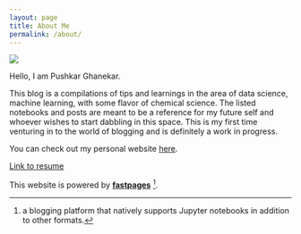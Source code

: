 ```yaml
---
layout: page
title: About Me
permalink: /about/
---
```


![]({{site.baseurl}}/images/main_image.jpg)

Hello, I am Pushkar Ghanekar. 

This blog is a compilations of tips and learnings in the area of data science, machine learning, with some flavor of chemical science. The listed notebooks and posts are meant to be a reference for my future self and whoever wishes to start dabbling in this space. This is my first time venturing in to the world of blogging and is definitely a work in progress. 

You can check out my personal website [here](http://pushkarghanekar.com). 

[Link to resume]({{site.baseurl}}/images/Resume_PushkarGhanekar_two_column.pdf)

This website is powered by **[fastpages](https://github.com/fastai/fastpages)** [^1].

[^1]:a blogging platform that natively supports Jupyter notebooks in addition to other formats.
